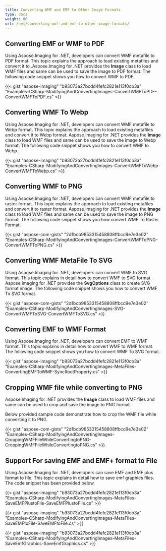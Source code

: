 ```yaml
---
title: Converting WMF and EMF to Other Image Formats
type: docs
weight: 60
url: /net/converting-wmf-and-emf-to-other-image-formats/
---
```


## **Converting EMF or WMF to PDF**
Using Aspose.Imaging for .NET, developers can convert WMF metafile to PDF format. This topic explains the approach to load existing metafiles and convert it to .Aspose.Imaging for .NET provides the **Image** class to load WMF files and same can be used to save the image to PDF format. The following code snippet shows you how to convert WMF to PDF.

{{< gist "aspose-imaging" "b93073a27bcdd4fefc2821e113f0cb3a" "Examples-CSharp-ModifyingAndConvertingImages-ConvertWMFToPDF-ConvertWMFToPDF.cs" >}}
## **Converting WMF To Webp**
Using Aspose.Imaging for .NET, developers can convert WMF metafile to Webp format. This topic explains the approach to load existing metafiles and convert it to Webp format. Aspose.Imaging for .NET provides the **Image** class to load WMF files and same can be used to save the image to Webp format. The following code snippet shows you how to convert WMF to Webp.

{{< gist "aspose-imaging" "b93073a27bcdd4fefc2821e113f0cb3a" "Examples-CSharp-ModifyingAndConvertingImages-ConvertWMFToWebp-ConvertWMFToWebp.cs" >}}


## **Converting WMF to PNG**
Using Aspose.Imaging for .NET, developers can convert WMF metafile to raster format. This topic explains the approach to load existing metafiles and convert it to raster format. Aspose.Imaging for .NET provides the **Image** class to load WMF files and same can be used to save the image to PNG format. The following code snippet shows you how convert WMF To Raster Format.

{{< gist "aspose-com-gists" "2d1bcb9853315458808ffbcd9e7e3e02" "Examples-CSharp-ModifyingAndConvertingImages-ConvertWMFToPNG-ConvertWMFToPNG.cs" >}}
## **Converting WMF MetaFile To SVG**
Using Aspose.Imaging for .NET, developers can convert WMF to SVG format. This topic explains in detail how to convert WMF to SVG format. Aspose.Imaging for .NET provides the **SvgOptions** class to create SVG format image. The following code snippet shows you how to convert WMF To SVG format.

{{< gist "aspose-com-gists" "2d1bcb9853315458808ffbcd9e7e3e02" "Examples-CSharp-ModifyingAndConvertingImages-SVG-ConvertWMFToSVG-ConvertWMFToSVG.cs" >}}
## **Converting EMF to WMF Format**
Using Aspose.Imaging for .NET, developers can convert EMF to WMF format. This topic explains in detail how to convert WMF to WMF format. The following code snippet shows you how to convert WMF To SVG format.

{{< gist "aspose-imaging" "b93073a27bcdd4fefc2821e113f0cb3a" "Examples-CSharp-ModifyingAndConvertingImages-MetaFiles-ConvertingEMFToWMF-SyncRootProperty.cs" >}}
## **Cropping WMF file while converting to PNG**
Aspose.Imaging for .NET provides the **Image** class to load WMF files and same can be used to crop and save the image to PNG format.

Below provided sample code demonstrate how to crop the WMF file while converting it to PNG.

{{< gist "aspose-com-gists" "2d1bcb9853315458808ffbcd9e7e3e02" "Examples-CSharp-ModifyingAndConvertingImages-CroppingWMFFileWhileConvertingtoPNG-CroppingWMFFileWhileConvertingtoPNG.cs" >}}
## **Support For saving EMF and EMF+ format to File**
Using Aspose.Imaging for .NET, developers can save EMF and EMF plus format to file. This topic explains in detail how to save emf graphics files. The code snippet has been provided below.

{{< gist "aspose-imaging" "b93073a27bcdd4fefc2821e113f0cb3a" "Examples-CSharp-ModifyingAndConvertingImages-MetaFiles-SaveEMFPlustoFile-SaveEMFPlustoFile.cs" >}}

{{< gist "aspose-imaging" "b93073a27bcdd4fefc2821e113f0cb3a" "Examples-CSharp-ModifyingAndConvertingImages-MetaFiles-SaveEMFtoFile-SaveEMFtoFile.cs" >}}

{{< gist "aspose-imaging" "b93073a27bcdd4fefc2821e113f0cb3a" "Examples-CSharp-ModifyingAndConvertingImages-MetaFiles-SaveEmfGraphics-SaveEmfGraphics.cs" >}}
